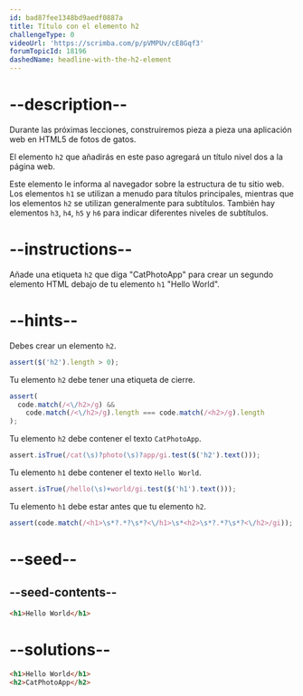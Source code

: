 ```yaml
---
id: bad87fee1348bd9aedf0887a
title: Título con el elemento h2
challengeType: 0
videoUrl: 'https://scrimba.com/p/pVMPUv/cE8Gqf3'
forumTopicId: 18196
dashedName: headline-with-the-h2-element
---
```


# --description--

Durante las próximas lecciones, construiremos pieza a pieza una aplicación web en HTML5 de fotos de gatos.

El elemento `h2` que añadirás en este paso agregará un título nivel dos a la página web.

Este elemento le informa al navegador sobre la estructura de tu sitio web. Los elementos `h1` se utilizan a menudo para títulos principales, mientras que los elementos `h2` se utilizan generalmente para subtítulos. También hay elementos `h3`, `h4`, `h5` y `h6` para indicar diferentes niveles de subtítulos.

# --instructions--

Añade una etiqueta `h2` que diga "CatPhotoApp" para crear un segundo elemento HTML debajo de tu elemento `h1` "Hello World".

# --hints--

Debes crear un elemento `h2`.

```js
assert($('h2').length > 0);
```

Tu elemento `h2` debe tener una etiqueta de cierre.

```js
assert(
  code.match(/<\/h2>/g) &&
    code.match(/<\/h2>/g).length === code.match(/<h2>/g).length
);
```

Tu elemento `h2` debe contener el texto `CatPhotoApp`.

```js
assert.isTrue(/cat(\s)?photo(\s)?app/gi.test($('h2').text()));
```

Tu elemento `h1` debe contener el texto `Hello World`.

```js
assert.isTrue(/hello(\s)+world/gi.test($('h1').text()));
```

Tu elemento `h1` debe estar antes que tu elemento `h2`.

```js
assert(code.match(/<h1>\s*?.*?\s*?<\/h1>\s*<h2>\s*?.*?\s*?<\/h2>/gi));
```

# --seed--

## --seed-contents--

```html
<h1>Hello World</h1>
```

# --solutions--

```html
<h1>Hello World</h1>
<h2>CatPhotoApp</h2>
```
